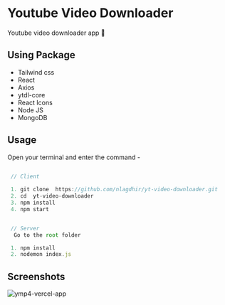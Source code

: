 
# Youtube Video Downloader
Youtube video downloader app 🚀






## Using Package
- Tailwind css
- React
- Axios
- ytdl-core
- React Icons
- Node JS
- MongoDB
## Usage

Open your terminal and enter the command -


```javascript
 
 // Client

 1. git clone  https://github.com/nlagdhir/yt-video-downloader.git
 2. cd  yt-video-downloader
 3. npm install
 4. npm start


 // Server
  Go to the root folder 

 1. npm install
 2. nodemon index.js


```


## Screenshots

![ymp4-vercel-app](https://github.com/nlagdhir/yt-video-downloader/assets/17096384/1857a77f-c0c4-40a1-a57b-6155a7365683)
